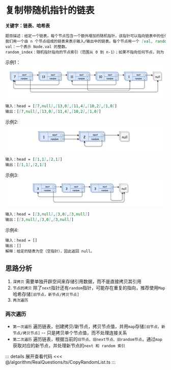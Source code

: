 # 复制带随机指针的链表
**关键字：链表、哈希表**
```md
题目描述：给定一个链表，每个节点包含一个额外增加的随机指针，该指针可以指向链表中的任何节点或空节点。要求返回这个链表的 深拷贝。
我们用一个由 n 个节点组成的链表来表示输入/输出中的链表。每个节点用一个 [val, random_index] 表示：
val：一个表示 Node.val 的整数。
random_index：随机指针指向的节点索引（范围从 0 到 n-1）；如果不指向任何节点，则为  null 。
```
示例1：
![示例1](./img/随机指针链表1.png)
```md
输入：head = [[7,null],[13,0],[11,4],[10,2],[1,0]]
输出：[[7,null],[13,0],[11,4],[10,2],[1,0]]
```
示例2:
![示例2](./img/随机指针链表2.png)
```md
输入：head = [[1,1],[2,1]]
输出：[[1,1],[2,1]]
```
示例3:
![示例3](./img/随机指针链表3.png)
```md
输入：head = [[3,null],[3,0],[3,null]]
输出：[[3,null],[3,0],[3,null]]
```
示例4:
```md
输入：head = []
输出：[]
解释：给定的链表为空（空指针），因此返回 null。
```

## 思路分析
1. `深拷贝` 需要单独开辟空间来存储引用数据，而不是直接拷贝其引用
2. `节点的拷贝` 除了`next`指针还有`random`指针，可能存在重复的指向，推荐使用`Map`哈希存储`[旧节点，新节点/拷贝节点]`
3. `两次遍历`

### 两次遍历
   - `第一次遍历` 遍历链表，创建拷贝/新节点，拷贝节点值，并用`map`存储`[旧节点，新节点/拷贝节点]` -- 只是拷贝单个节点值，而不处理连接关系
   - `第二次遍历` 遍历链表，根据当前的`旧节点、旧next节点、旧random节点`，通过`map`获取对应的新节点，并处理新节点的`next 和 random 索引`

::: details 展开查看代码
<<< @/algorithm/RealQuestions/ts/CopyRandomList.ts
:::